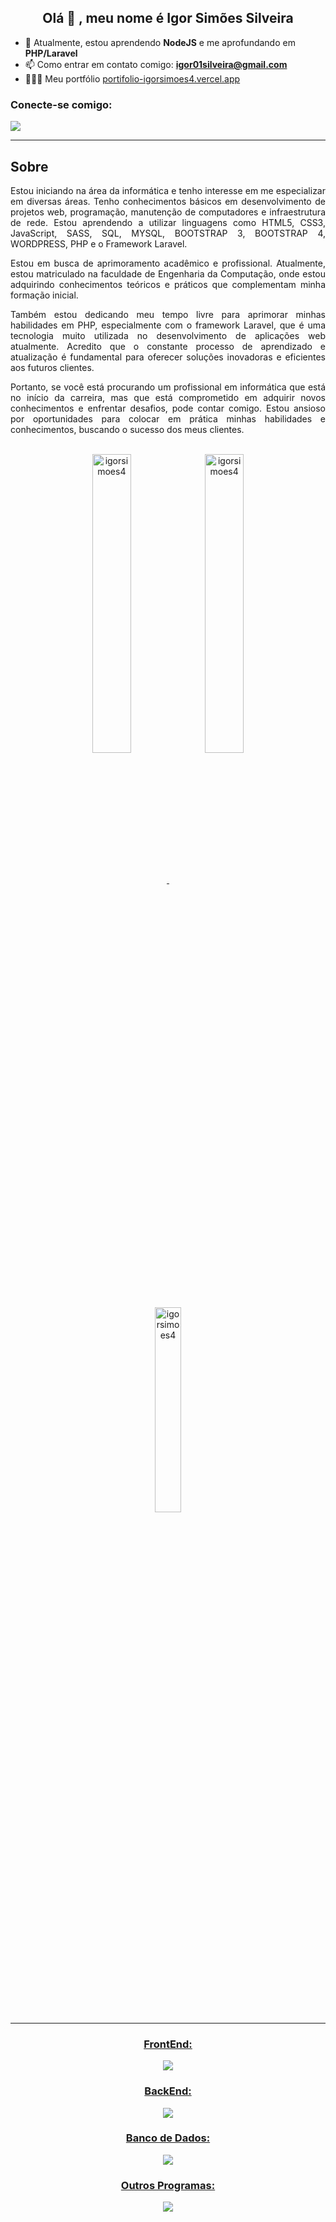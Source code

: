 <h2 align="center"> Olá 👋 , meu nome é Igor Simões Silveira  </h2> 

- 🌱 Atualmente, estou aprendendo **NodeJS** e me aprofundando em **PHP/Laravel**
- 📫 Como entrar em contato comigo: **igor01silveira@gmail.com**
- 👨🏻‍💻 Meu portfólio <a href="https://portifolio-igorsimoes4.vercel.app" target="_blank">portifolio-igorsimoes4.vercel.app</a>

<h3 align="left">Conecte-se comigo:</h3>
<p align="left">
    <a href="https://www.linkedin.com/in/igorsimoesdasilveira/" target="blank">
        <img src="https://skillicons.dev/icons?i=linkedin" />    
    </a>
</p>

<hr/>

<h2>Sobre</h2>

<div>
  <p align="justify">
    Estou iniciando na área da informática e tenho interesse em me especializar em diversas áreas. Tenho conhecimentos básicos em desenvolvimento de projetos web, programação, manutenção de computadores e infraestrutura de rede. Estou aprendendo a utilizar linguagens como HTML5, CSS3, JavaScript, SASS, SQL, MYSQL, BOOTSTRAP 3, BOOTSTRAP 4, WORDPRESS, PHP e o Framework Laravel.
  </p>
  <p align="justify">
    Estou em busca de aprimoramento acadêmico e profissional. Atualmente, estou matriculado na faculdade de Engenharia da Computação, onde estou adquirindo conhecimentos teóricos e práticos que complementam minha formação inicial.
  </p>
  <p align="justify">
    Também estou dedicando meu tempo livre para aprimorar minhas habilidades em PHP, especialmente com o framework Laravel, que é uma tecnologia muito utilizada no desenvolvimento de aplicações web atualmente. Acredito que o constante processo de aprendizado e atualização é fundamental para oferecer soluções inovadoras e eficientes aos futuros clientes.
  </p>
  <p align="justify">
    Portanto, se você está procurando um profissional em informática que está no início da carreira, mas que está comprometido em adquirir novos conhecimentos e enfrentar desafios, pode contar comigo. Estou ansioso por oportunidades para colocar em prática minhas habilidades e conhecimentos, buscando o sucesso dos meus clientes.
  </p>
</div>
</br>

<div align="center">
  <a href="https://github.com/igorsimoes4">
  <img align="center" width="35%" src="https://github-readme-stats.vercel.app/api?username=igorsimoes4&show_icons=true&theme=transparent&include_all_commits=true&count_private=true" alt="igorsimoes4" />
  <img align="center" width="35%" src="https://github-readme-streak-stats.herokuapp.com/?user=igorsimoes4&theme=transparent" alt="igorsimoes4" />
  <img align="center" width="29%" src="https://github-readme-stats.vercel.app/api/top-langs/?username=igorsimoes4&layout=compact&langs_count=7&theme=transparent" alt="igorsimoes4" />
</div>
  
  <hr/>
  
  
  
  <div align="center">
    <h3>FrontEnd:</h3>
    <p align="center">
        <img src="https://skillicons.dev/icons?i=html,css,angular,bootstrap,js,sass,adonis,ts" />
    </p>
<!--     <img alt="HTML5" height="40" src="https://img.shields.io/badge/-HTML5-E34F26?style=flat-square&logo=html5&logoColor=white" />
    <img alt="CSS3" height="40" src="https://img.shields.io/badge/-CSS3-1572B6?style=flat-square&logo=css3&logoColor=white" />
    <img alt="Bootstrap" height="40"height="80" src="https://img.shields.io/badge/-Bootstrap-7952B3?style=flat-square&logo=bootstrap&logoColor=white" />
    <img alt="Bootstrap 3" height="40" src="https://img.shields.io/badge/-Bootstrap%203-563D7C?style=flat-square&logo=bootstrap&logoColor=white" />
    <img alt="Bootstrap 4" height="40" src="https://img.shields.io/badge/-Bootstrap%204-563D7C?style=flat-square&logo=bootstrap&logoColor=white" />
    <img alt="AngularJS" height="40" src="https://img.shields.io/badge/-AngularJS-E23237?style=flat-square&logo=angularjs&logoColor=white" />
    <img alt="JavaScript" height="40" src="https://img.shields.io/badge/-JavaScript-F7DF1E?style=flat-square&logo=javascript&logoColor=black" />
    <img alt="SASS" height="40" src="https://img.shields.io/badge/-SASS-CC6699?style=flat-square&logo=sass&logoColor=white" /> -->
<!--     <br> -->
    <h3>BackEnd:</h3>
    <p align="center">
        <img src="https://skillicons.dev/icons?i=php,laravel,wordpress,nodejs,express" />
    </p>
<!--     <img alt="PHP" height="40" src="https://img.shields.io/badge/-PHP-777BB4?style=flat-square&logo=php&logoColor=white" />
    <img alt="Laravel" height="40" src="https://img.shields.io/badge/-Laravel-FF2D20?style=flat-square&logo=laravel&logoColor=white" />
    <img alt="WordPress" height="40" src="https://img.shields.io/badge/-WordPress-21759B?style=flat-square&logo=wordpress&logoColor=white" />
    <br> -->
    <h3>Banco de Dados:</h3>
    <p align="center">
        <img src="https://skillicons.dev/icons?i=mysql,sqlite,postgres" />
    </p>
    <h3>Outros Programas:</h3>
    <p align="center">
        <img src="https://skillicons.dev/icons?i=vscode,figma,ps,androidstudio,git,github,githubactions,gitlab,postman" />
    </p>
    
<!--     <img alt="SQL" height="40" src="https://img.shields.io/badge/-SQL-4479A1?style=flat-square&logo=postgresql&logoColor=white" />
    <img alt="MYSQL" height="40" src="https://img.shields.io/badge/-MySQL-4479A1?style=flat-square&logo=mysql&logoColor=white" /> -->
  </div>
